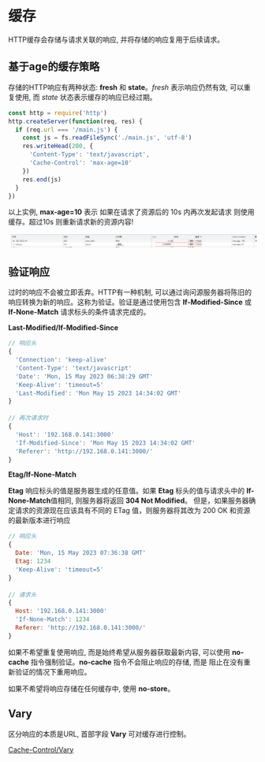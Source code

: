 # 缓存

  HTTP缓存会存储与请求关联的响应, 并将存储的响应复用于后续请求。

## 基于age的缓存策略

  存储的HTTP响应有两种状态: **fresh** 和 **state**。*fresh* 表示响应仍然有效, 可以重复使用, 而 *state* 状态表示缓存的响应已经过期。

```js
const http = require('http')
http.createServer(function(req, res) {
  if (req.url === '/main.js') {
    const js = fs.readFileSync('./main.js', 'utf-8')
    res.writeHead(200, {
      'Content-Type': 'text/javascript',
      'Cache-Control': 'max-age=10'
    })
    res.end(js)
  }
})
```
  以上实例, **max-age=10** 表示 如果在请求了资源后的 10s 内再次发起请求 则使用缓存。超过10s 则重新请求新的资源内容!

![Cache-Control/max-age](../images/cache-control-max-age.png) 

## 验证响应

  过时的响应不会被立即丢弃。HTTP有一种机制, 可以通过询问源服务器将陈旧的响应转换为新的响应。这称为验证。验证是通过使用包含 **If-Modified-Since**
  或 **If-None-Match** 请求标头的条件请求完成的。

**Last-Modified/If-Modified-Since**

```js
// 响应头
{
  'Connection': 'keep-alive'
  'Content-Type': 'text/javascript'
  'Date': 'Mon, 15 May 2023 06:38:29 GMT'
  'Keep-Alive': 'timeout=5'
  'Last-Modified': 'Mon May 15 2023 14:34:02 GMT'
}

// 再次请求时
{
  'Host': '192.168.0.141:3000'
  'If-Modified-Since': 'Mon May 15 2023 14:34:02 GMT'
  'Referer': 'http://192.168.0.141:3000/'
}
```

**Etag/If-None-Match**

  **Etag** 响应标头的值是服务器生成的任意值。如果 **Etag** 标头的值与请求头中的 **If-None-Match**值相同, 则服务器将返回 **304 Not Modified**。
  但是，如果服务器确定请求的资源现在应该具有不同的 ETag 值，则服务器将其改为 200 OK 和资源的最新版本进行响应

```js
// 响应头
{
  Date: 'Mon, 15 May 2023 07:36:38 GMT'
  Etag: 1234
  'Keep-Alive': 'timeout=5'
}

// 请求头
{
  Host: '192.168.0.141:3000'
  'If-None-Match': 1234
  Referer: 'http://192.168.0.141:3000/'
}
```

  如果不希望重复使用响应, 而是始终希望从服务器获取最新内容, 可以使用 **no-cache** 指令强制验证。**no-cache** 指令不会阻止响应的存储, 而是
  阻止在没有重新验证的情况下重用响应。

  如果不希望将响应存储在任何缓存中, 使用 **no-store**。

## Vary

  区分响应的本质是URL, 首部字段 **Vary** 可对缓存进行控制。

[Cache-Control/Vary](https://developer.mozilla.org/zh-CN/docs/Web/HTTP/Caching#vary_%E5%93%8D%E5%BA%94)
